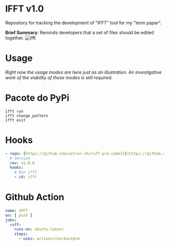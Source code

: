 # IFFT v1.0
Repository for tracking the development of "IFFT" tool for my "term paper".

**Brief Summary**: Reminds developers that a set of files should be edited together.
![ifft](https://github.com/thiagosantos0/TCC-UFMG/assets/55515126/efe3052e-ad43-4b7a-a8e7-fe708a9595b9)

# Usage
*Right now the usage modes are here just as an illustration. An investigative work of the viability of these modes is still required.*

# Pacote do PyPi
```shell
ifft run
ifft change_pattern
ifft exit
```

# Hooks
```yaml
- repo: [https://github.com/astral-sh/ruff-pre-commit](https://github.com/thiagosantos0/TCC-UFMG)
  # Version
  rev: v1.0.0
  hooks:
    # Run ifft
    - id: ifft
```

# Github Action
```yaml
name: IFFT 
on: [ push ]
jobs:
  ruff:  
    runs-on: ubuntu-latest
    steps:
      - uses: actions/checkout@v4
```
